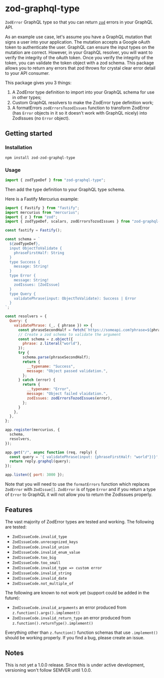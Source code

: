# zod-graphql-type

`ZodError` GraphQL type so that you can return [`zod`](https://github.com/colinhacks/zod) errors in your GraphQL API.

As an example use case, let's assume you have a GraphQL mutation that signs a user into your application. The mutation accepts a Google oAuth token to authenticate the user. GraphQL can ensure the input types on the mutation are correct. However, in your GraphQL resolver, you will want to verify the integrity of the oAuth token. Once you verify the integrity of the token, you can validate the token object with a zod schema. This package allows you to return any errors that zod throws for crystal clear error detail to your API consumer.

This package gives you 3 things:

1. A ZodError type definition to import into your GraphQL schema for use in other types;
2. Custom GraphQL resolvers to make the ZodError type definition work;
3. A formatErrors `zodErrorsTozodIssues` function to transform ZodError (has `Error` objects in it so it doesn't work with GraphQL nicely) into ZodIssues (no `Error` object).

## Getting started

### Installation

`npm install zod-zod-graphql-type`

### Usage

```js
import { zodTypeDef } from "zod-graphql-type";
```

Then add the type definition to your GraphQL type schema.

Here is a Fastify Mercurius example:

```js
import { Fastify } from "fastify";
import mercurius from "mercurius";
import { z } from "zod";
import { zodTypeDef, scalars, zodErrorsTozodIssues } from "zod-graphql-type";

const fastify = Fastify();

const schema = `
  ${zodTypeDef},
  input ObjectToValidate {
    phraseFirstHalf: String
  }
  type Success {
    message: String!
  }
  type Error {
    message: String!
    zodIssues: [ZodIssue]
  }
  type Query {
    validatePhrase(input: ObjectToValidate): Success | Error
  }
`;

const resolvers = {
  Query: {
    validatePhrase: (_, { phrase }) => {
      const phraseSecondHalf = fetch(`https://someapi.com?phrase=${phrase}`);
      // Create a zod schema to validate the argument
      const schema = z.object({
        phrase: z.literal("world"),
      });
      try {
        schema.parse(phraseSecondHalf);
        return {
          __typename: "Success",
          message: "Object passed validation.",
        };
      } catch (error) {
        return {
          __typename: "Error",
          message: "Object failed vlaidation.",
          zodIssues: zodErrorsTozodIssues(error),
        };
      }
    },
  },
};

app.register(mercurius, {
  schema,
  resolvers,
});

app.get("/", async function (req, reply) {
  const query = '{ validatePhrase(input: {phraseFirstHalf: "world"})}';
  return reply.graphql(query);
});

app.listen({ port: 3000 });
```

Note that you will need to use the `formatErrors` function which replaces `ZodError` with `ZodIssue[]`. `ZodError` is of type `Error` and if you return a type of `Error` to GraphQL it will not allow you to return the ZodIssues properly.

## Features

The vast majority of ZodError types are tested and working. The following are tested:

- `ZodIssueCode.invalid_type`
- `ZodIssueCode.unrecognized_keys`
- `ZodIssueCode.invalid_union`
- `ZodIssueCode.invalid_enum_value`
- `ZodIssueCode.too_big`
- `ZodIssueCode.too_small`
- `ZodIssueCode.invalid_type => custom error`
- `ZodIssueCode.invalid_string`
- `ZodIssueCode.invalid_date`
- `ZodIssueCode.not_multiple_of`

The following are known to not work yet (support could be added in the future):

- `ZodIssueCode.invalid_arguments` an error produced from `z.function().args().implement()`
- `ZodIssueCode.invalid_return_type` an error produced from `z.function().returnType().implement()`

Everything other than `z.function()` function schemas that use `.implement()` should be working properly. If you find a bug, please create an issue.

## Notes

This is not yet a 1.0.0 release. Since this is under active development, versioning won't follow SEMVER until 1.0.0.
